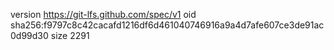 version https://git-lfs.github.com/spec/v1
oid sha256:f9797c8c42cacafd1216df6d461040746916a9a4d7afe607ce3de91ac0d99d30
size 2291
